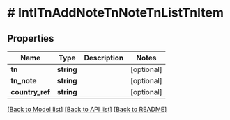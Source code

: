# # IntlTnAddNoteTnNoteTnListTnItem

## Properties

Name | Type | Description | Notes
------------ | ------------- | ------------- | -------------
**tn** | **string** |  | [optional]
**tn_note** | **string** |  | [optional]
**country_ref** | **string** |  | [optional]

[[Back to Model list]](../../README.md#models) [[Back to API list]](../../README.md#endpoints) [[Back to README]](../../README.md)
